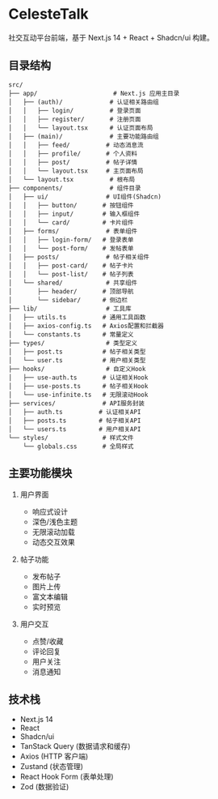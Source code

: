 # CelesteTalk

社交互动平台前端，基于 Next.js 14 + React + Shadcn/ui 构建。

## 目录结构

```
src/
├── app/                     # Next.js 应用主目录
│   ├── (auth)/             # 认证相关路由组
│   │   ├── login/          # 登录页面
│   │   ├── register/       # 注册页面
│   │   └── layout.tsx      # 认证页面布局
│   ├── (main)/             # 主要功能路由组
│   │   ├── feed/          # 动态消息流
│   │   ├── profile/       # 个人资料
│   │   ├── post/          # 帖子详情
│   │   └── layout.tsx     # 主页面布局
│   └── layout.tsx          # 根布局
├── components/             # 组件目录
│   ├── ui/                # UI组件(Shadcn)
│   │   ├── button/       # 按钮组件
│   │   ├── input/        # 输入框组件
│   │   └── card/         # 卡片组件
│   ├── forms/             # 表单组件
│   │   ├── login-form/   # 登录表单
│   │   └── post-form/    # 发帖表单
│   ├── posts/             # 帖子相关组件
│   │   ├── post-card/    # 帖子卡片
│   │   └── post-list/    # 帖子列表
│   └── shared/            # 共享组件
│       ├── header/       # 顶部导航
│       └── sidebar/      # 侧边栏
├── lib/                   # 工具库
│   ├── utils.ts          # 通用工具函数
│   ├── axios-config.ts   # Axios配置和拦截器
│   └── constants.ts      # 常量定义
├── types/                 # 类型定义
│   ├── post.ts           # 帖子相关类型
│   └── user.ts           # 用户相关类型
├── hooks/                 # 自定义Hook
│   ├── use-auth.ts       # 认证相关Hook
│   ├── use-posts.ts      # 帖子相关Hook
│   └── use-infinite.ts   # 无限滚动Hook
├── services/             # API服务封装
│   ├── auth.ts          # 认证相关API
│   ├── posts.ts         # 帖子相关API
│   └── users.ts         # 用户相关API
└── styles/               # 样式文件
    └── globals.css       # 全局样式
```

## 主要功能模块

1. 用户界面

   - 响应式设计
   - 深色/浅色主题
   - 无限滚动加载
   - 动态交互效果

2. 帖子功能

   - 发布帖子
   - 图片上传
   - 富文本编辑
   - 实时预览

3. 用户交互
   - 点赞/收藏
   - 评论回复
   - 用户关注
   - 消息通知

## 技术栈

- Next.js 14
- React
- Shadcn/ui
- TanStack Query (数据请求和缓存)
- Axios (HTTP 客户端)
- Zustand (状态管理)
- React Hook Form (表单处理)
- Zod (数据验证)
